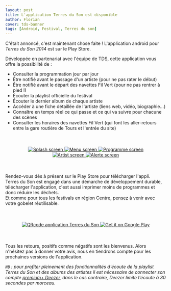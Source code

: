 ```yaml
---
layout: post
title: L'application Terres du Son est disponible
author: Florian
cover: tds-banner
tags: [Android, Festival, Terres du son]
---
```


C'était annoncé, c'est maintenant chose faite ! L'application android pour _Terres du Son 2014_ est sur le Play Store.

Développée en partenariat avec l'équipe de TDS, cette application vous offre la possibilité de :

 * Consulter la programmation jour par jour
 * Être notifié avant le passage d'un artiste (pour ne pas rater le début)
 * Être notifié avant le départ des navettes Fil Vert (pour ne pas rentrer à pied !)
 * Écouter la playlist officielle du festival
 * Écouter le dernier album de chaque artiste
 * Accéder à une fiche détaillée de l'artiste (liens web, vidéo, biographie…)
 * Connaître en temps réel ce qui passe et ce qui va suivre pour chacune des scènes
 * Consulter les horaires des navettes Fil Vert (qui font les aller-retours entre la gare routière de Tours et l'entrée du site)
<!--break-->

<div style="text-align:center;margin:50px">
    <a href="/images/postTDS2/launch.png" data-lightbox="group-2" title="Splash screen de l'application" class="inlineBoxes">
        <img class="medium" src="/images/postTDS2/launch.png" alt="Splash screen"/>
    </a>
    <a href="/images/postTDS2/home.png" data-lightbox="group-2" title="Menu de l'application" class="inlineBoxes">
        <img class="medium" src="/images/postTDS2/home.png" alt="Menu screen"/>
    </a>
    <a href="/images/postTDS2/prog.png" data-lightbox="group-2" title="Programme par jour et par scène" class="inlineBoxes">
        <img class="medium" src="/images/postTDS2/prog.png" alt="Programme screen"/>
    </a>
    <a href="/images/postTDS2/artiste.png" data-lightbox="group-2" title="Une fiche artiste de l'application" class="inlineBoxes">
        <img class="medium" src="/images/postTDS2/artiste.png" alt="Artist screen"/>
    </a>
    <a href="/images/postTDS2/notifs.png" data-lightbox="group-2" title="Récap de notifications plannifiées pour les navettes" class="inlineBoxes">
        <img class="medium" src="/images/postTDS2/notifs.png" alt="Alerte screen"/>
    </a>
</div>


Rendez-vous dès à présent sur le Play Store pour télécharger l'appli.<br/> 
Terres du Son est engagé dans une démarche de développement durable, télécharger l'application, c'est aussi imprimer moins de programmes et donc réduire les déchets.<br/>
Et comme pour tous les festivals en région Centre, pensez à venir avec votre gobelet réutilisable.


<div style="text-align:center;margin:50px">
    <a href="https://play.google.com/store/apps/details?id=com.codetroopers.terresduson">
      <img class="medium" alt="QRcode application Terres du Son" src="/images/postTDS2/qrcode_playstore_tds.png" />
    </a>
    <a href="https://play.google.com/store/apps/details?id=com.codetroopers.terresduson">
      <img alt="Get it on Google Play" src="https://developer.android.com/images/brand/fr_generic_rgb_wo_60.png" />
    </a>
</div>


Tous les retours, positifs comme négatifs sont les bienvenus. Alors n'hésitez pas à donner votre avis, nous en tiendrons compte pour les prochaines versions de l'application.

_`NB` : pour profiter pleinement des fonctionnalités d'écoute de la playlist Terres du Son et des albums des artistes
il est nécessaire de connecter son compte <a href="http://www.deezer.com/offers/premiumplus">premium+ Deezer</a>, dans le cas contraire, Deezer limite l'écoute à 30 secondes par morceau._
 
